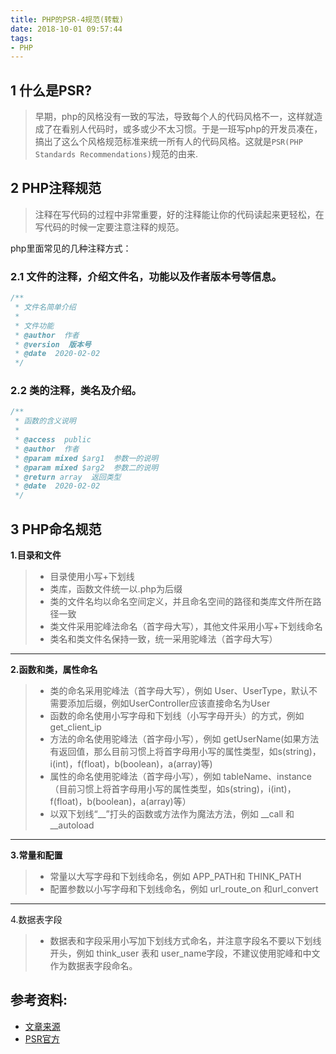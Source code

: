 ```yaml
---
title: PHP的PSR-4规范(转载)
date: 2018-10-01 09:57:44
tags:
- PHP
---
```


## 1 什么是PSR?
> 早期，php的风格没有一致的写法，导致每个人的代码风格不一，这样就造成了在看别人代码时，或多或少不太习惯。于是一班写php的开发员凑在，
> 搞出了这么个风格规范标准来统一所有人的代码风格。这就是`PSR(PHP Standards Recommendations)`规范的由来.

<!-- more -->

## 2 PHP注释规范

> 注释在写代码的过程中非常重要，好的注释能让你的代码读起来更轻松，在写代码的时候一定要注意注释的规范。

php里面常见的几种注释方式：

### 2.1 文件的注释，介绍文件名，功能以及作者版本号等信息。
``` php
/**
 * 文件名简单介绍
 * 
 * 文件功能
 * @author  作者
 * @version  版本号
 * @date  2020-02-02
 */
```
### 2.2 类的注释，类名及介绍。
``` php
/**
 * 函数的含义说明
 * 
 * @access  public 
 * @author  作者
 * @param mixed $arg1  参数一的说明 
 * @param mixed $arg2  参数二的说明
 * @return array  返回类型
 * @date  2020-02-02
 */
```
## 3 PHP命名规范
**1.目录和文件**
>  * 目录使用小写+下划线
>  * 类库，函数文件统一以.php为后缀
>  * 类的文件名均以命名空间定义，并且命名空间的路径和类库文件所在路径一致
>  * 类文件采用驼峰法命名（首字母大写），其他文件采用小写+下划线命名
>  * 类名和类文件名保持一致，统一采用驼峰法（首字母大写）
------
**2.函数和类，属性命名**
> * 类的命名采用驼峰法（首字母大写），例如 User、UserType，默认不需要添加后缀，例如UserController应该直接命名为User
> * 函数的命名使用小写字母和下划线（小写字母开头）的方式，例如 get_client_ip
> * 方法的命名使用驼峰法（首字母小写），例如 getUserName(如果方法有返回值，那么目前习惯上将首字母用小写的属性类型，如s(string)，i(int)，f(float)，b(boolean)，a(array)等)
> * 属性的命名使用驼峰法（首字母小写），例如 tableName、instance（目前习惯上将首字母用小写的属性类型，如s(string)，i(int)，f(float)，b(boolean)，a(array)等）
> * 以双下划线“__”打头的函数或方法作为魔法方法，例如 __call 和 __autoload
------

**3.常量和配置**
> * 常量以大写字母和下划线命名，例如 APP_PATH和 THINK_PATH
> * 配置参数以小写字母和下划线命名，例如 url_route_on 和url_convert
------

4.数据表字段
> * 数据表和字段采用小写加下划线方式命名，并注意字段名不要以下划线开头，例如 think_user 表和 user_name字段，不建议使用驼峰和中文作为数据表字段命名。

## 参考资料: 
* [文章来源](https://blog.csdn.net/whucaodi/article/details/59104297)   
* [PSR官方](https://www.php-fig.org/psr/)
